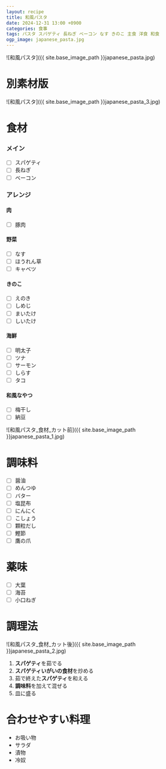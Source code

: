 ```yaml
---
layout: recipe
title: 和風パスタ
date: 2024-12-31 13:00 +0900
categories: 食事
tags: パスタ スパゲティ 長ねぎ ベーコン なす きのこ 主食 洋食 和食
ogp_image: japanese_pasta.jpg
---
```

![和風パスタ]({{ site.base_image_path }}japanese_pasta.jpg)

# 別素材版
![和風パスタ]({{ site.base_image_path }}japanese_pasta_3.jpg)


# 食材
### メイン
- [ ] スパゲティ
- [ ] 長ねぎ
- [ ] ベーコン

### アレンジ
#### 肉
- [ ] 豚肉

#### 野菜
- [ ] なす
- [ ] ほうれん草
- [ ] キャベツ

#### きのこ
- [ ] えのき
- [ ] しめじ
- [ ] まいたけ
- [ ] しいたけ

#### 海鮮
- [ ] 明太子
- [ ] ツナ
- [ ] サーモン
- [ ] しらす
- [ ] タコ

#### 和風なやつ
- [ ] 梅干し
- [ ] 納豆

![和風パスタ_食材_カット前]({{ site.base_image_path }}japanese_pasta_1.jpg)

# 調味料
- [ ] 醤油
- [ ] めんつゆ
- [ ] バター
- [ ] 塩昆布
- [ ] にんにく
- [ ] こしょう
- [ ] 顆粒だし
- [ ] 鰹節
- [ ] 鷹の爪

# 薬味
- [ ] 大葉
- [ ] 海苔
- [ ] 小口ねぎ

# 調理法
![和風パスタ_食材_カット後]({{ site.base_image_path }}japanese_pasta_2.jpg)

1. **スパゲティ**を茹でる
2. **スパゲティいがいの食材**を炒める
3. 茹で終えた**スパゲティ**を和える
4. **調味料**を加えて混ぜる
5. 皿に盛る

# 合わせやすい料理
- お吸い物
- サラダ
- 漬物
- 冷奴